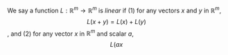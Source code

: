 We say a function $L:\mathbb{R}^{m}→\mathbb{R}^{m}$ is _linear_ if (1) for any vectors $x$ and $y$ in $\mathbb{R}^{m}$, $$L(x+y)=L(x)+L(y)$$, and (2) for any vector $x$ in $\mathbb{R}^{m}$ and scalar $a$, $$L(ax$$
